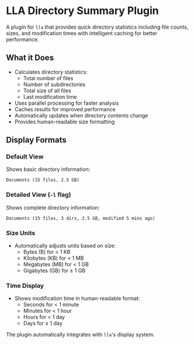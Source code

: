 # LLA Directory Summary Plugin

A plugin for `lla` that provides quick directory statistics including file counts, sizes, and modification times with intelligent caching for better performance.

## What it Does

- Calculates directory statistics:
  - Total number of files
  - Number of subdirectories
  - Total size of all files
  - Last modification time
- Uses parallel processing for faster analysis
- Caches results for improved performance
- Automatically updates when directory contents change
- Provides human-readable size formatting

## Display Formats

### Default View

Shows basic directory information:

```
Documents (15 files, 2.5 GB)
```

### Detailed View (`-l` flag)

Shows complete directory information:

```
Documents (15 files, 3 dirs, 2.5 GB, modified 5 mins ago)
```

### Size Units

- Automatically adjusts units based on size:
  - Bytes (B) for < 1 KB
  - Kilobytes (KB) for < 1 MB
  - Megabytes (MB) for < 1 GB
  - Gigabytes (GB) for ≥ 1 GB

### Time Display

- Shows modification time in human-readable format:
  - Seconds for < 1 minute
  - Minutes for < 1 hour
  - Hours for < 1 day
  - Days for ≥ 1 day

The plugin automatically integrates with `lla`'s display system.
